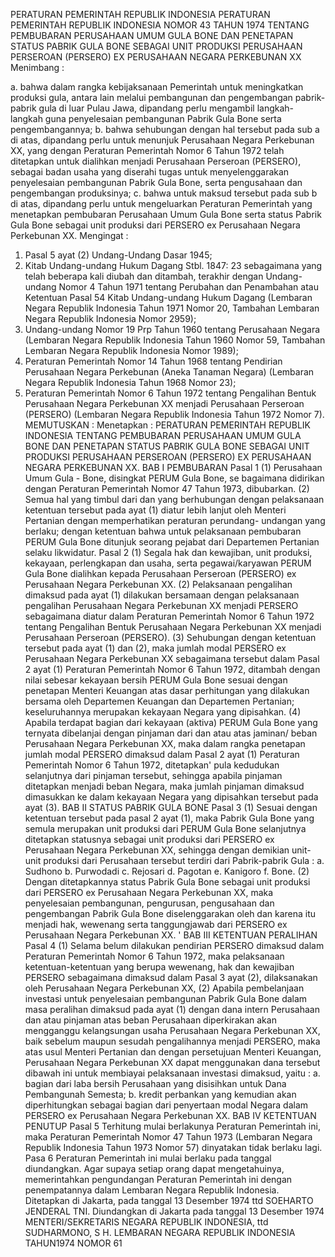  PERATURAN PEMERINTAH REPUBLIK INDONESIA PERATURAN PEMERINTAH REPUBLIK INDONESIA NOMOR 43 TAHUN 1974 TENTANG PEMBUBARAN PERUSAHAAN UMUM GULA BONE DAN PENETAPAN STATUS PABRIK GULA BONE SEBAGAI UNIT PRODUKSI PERUSAHAAN PERSEROAN (PERSERO) EX PERUSAHAAN NEGARA PERKEBUNAN XX
Menimbang :

a. bahwa dalam rangka kebijaksanaan Pemerintah untuk meningkatkan produksi gula, antara lain melalui pembangunan dan pengembangan pabrik-pabrik gula di luar Pulau Jawa, dipandang perlu mengambil langkah-langkah guna penyelesaian pembangunan Pabrik Gula Bone serta pengembangannya;
b. bahwa sehubungan dengan hal tersebut pada sub a di atas, dipandang perlu untuk menunjuk Perusahaan Negara Perkebunan XX, yang dengan Peraturan Pemerintah Nomor 6 Tahun 1972 telah ditetapkan untuk dialihkan menjadi Perusahaan Perseroan (PERSERO), sebagai badan usaha yang diserahi tugas untuk menyelenggarakan penyelesaian pembangunan Pabrik Gula Bone, serta pengusahaan dan pengembangan produksinya;
c. bahwa untuk maksud tersebut pada sub b di atas, dipandang perlu untuk mengeluarkan Peraturan Pemerintah yang menetapkan pembubaran Perusahaan Umum Gula Bone serta status Pabrik Gula Bone sebagai unit produksi dari PERSERO ex Perusahaan Negara Perkebunan XX.
Mengingat :

1. Pasal 5 ayat (2) Undang-Undang Dasar 1945;
2. Kitab Undang-undang Hukum Dagang Stbl. 1847: 23 sebagaimana yang telah beberapa kali diubah dan ditambah, terakhir dengan Undang-undang Nomor 4 Tahun 1971 tentang Perubahan dan Penambahan atau Ketentuan Pasal 54 Kitab Undang-undang Hukum Dagang (Lembaran Negara Republik Indonesia Tahun 1971 Nomor 20, Tambahan Lembaran Negara Republik Indonesia Nomor 2959);
3. Undang-undang Nomor 19 Prp Tahun 1960 tentang Perusahaan Negara (Lembaran Negara Republik Indonesia Tahun 1960 Nomor 59, Tambahan Lembaran Negara Republik Indonesia Nomor 1989);
4. Peraturan Pemerintah Nomor 14 Tahun 1968 tentang Pendirian Perusahaan Negara Perkebunan (Aneka Tanaman Negara) (Lembaran Negara Republik Indonesia Tahun 1968 Nomor 23);
5. Peraturan Pemerintah Nomor 6 Tahun 1972 tentang Pengalihan Bentuk Perusahaan Negara Perkebunan XX menjadi Perusahaan Perseroan (PERSERO) (Lembaran Negara Republik Indonesia Tahun 1972 Nomor 7).
MEMUTUSKAN :
 Menetapkan : PERATURAN PEMERINTAH REPUBLIK INDONESIA TENTANG PEMBUBARAN PERUSAHAAN UMUM GULA BONE DAN PENETAPAN STATUS PABRIK GULA BONE SEBAGAI UNIT PRODUKSI PERUSAHAAN PERSEROAN (PERSERO) EX PERUSAHAAN NEGARA PERKEBUNAN XX.
BAB I PEMBUBARAN
Pasal 1
(1) Perusahaan Umum Gula - Bone, disingkat PERUM Gula Bone, se bagaimana didirikan dengan Peraturan Pemerintah Nomor 47 Tahun 1973, dibubarkan.
(2) Semua hal yang timbul dari dan yang berhubungan dengan pelaksanaan ketentuan tersebut pada ayat (1) diatur lebih lanjut oleh Menteri Pertanian dengan memperhatikan peraturan perundang- undangan yang berlaku; dengan ketentuan bahwa untuk pelaksanaan pembubaran PERUM Gula Bone ditunjuk seorang pejabat dari Departemen Pertanian selaku likwidatur.
Pasal 2
(1) Segala hak dan kewajiban, unit produksi, kekayaan, perlengkapan dan usaha, serta pegawai/karyawan PERUM Gula Bone dialihkan kepada Perusahaan Perseroan (PERSERO) ex Perusahaan Negara Perkebunan XX.
(2) Pelaksanaan pengalihan dimaksud pada ayat (1) dilakukan bersamaan dengan pelaksanaan pengalihan Perusahaan Negara Perkebunan XX menjadi PERSERO sebagaimana diatur dalam Peraturan Pemerintah Nomor 6 Tahun 1972 tentang Pengalihan Bentuk Perusahaan Negara Perkebunan XX menjadi Perusahaan Perseroan (PERSERO).
(3) Sehubungan dengan ketentuan tersebut pada ayat (1) dan (2), maka jumlah modal PERSERO ex Perusahaan Negara Perkebunan XX sebagaimana tersebut dalam Pasal 2 ayat (1) Peraturan Pemerintah Nomor 6 Tahun 1972, ditambah dengan nilai sebesar kekayaan bersih PERUM Gula Bone sesuai dengan penetapan Menteri Keuangan atas dasar perhitungan yang dilakukan bersama oleh Departemen Keuangan dan Departemen Pertanian; keseluruhannya merupakan kekayaan Negara yang dipisahkan.
(4) Apabila terdapat bagian dari kekayaan (aktiva) PERUM Gula Bone yang ternyata dibelanjai dengan pinjaman dari dan atau atas jaminan/ beban Perusahaan Negara Perkebunan XX, maka dalam rangka penetapan jumlah modal PERSERO dimaksud dalam Pasal 2 ayat (1) Peraturan Pemerintah Nomor 6 Tahun 1972, ditetapkan' pula kedudukan selanjutnya dari pinjaman tersebut, sehingga apabila pinjaman ditetapkan menjadi beban Negara, maka jumlah pinjaman dimaksud dimasukkan ke dalam kekayaan Negara yang dipisahkan tersebut pada ayat (3).
BAB II STATUS PABRIK GULA BONE
Pasal 3
(1) Sesuai dengan ketentuan tersebut pada pasal 2 ayat (1), maka Pabrik Gula Bone yang semula merupakan unit produksi dari PERUM Gula Bone selanjutnya ditetapkan statusnya sebagai unit produksi dari PERSERO ex Perusahaan Negara Perkebunan XX, sehingga dengan demikian unit-unit produksi dari Perusahaan tersebut terdiri dari Pabrik-pabrik Gula :
a. Sudhono b. Purwodadi c. Rejosari d. Pagotan e. Kanigoro f. Bone.
(2) Dengan ditetapkannya status Pabrik Gula Bone sebagai unit produksi dari PERSERO ex Perusahaan Negara Perkebunan XX, maka penyelesaian pembangunan, pengurusan, pengusahaan dan pengembangan Pabrik Gula Bone diselenggarakan oleh dan karena itu menjadi hak, wewenang serta tanggungjawab dari PERSERO ex Perusahaan Negara Perkebunan XX. '
BAB III KETENTUAN PERALIHAN
Pasal 4
(1) Selama belum dilakukan pendirian PERSERO dimaksud dalam Peraturan Pemerintah Nomor 6 Tahun 1972, maka pelaksanaan ketentuan-ketentuan yang berupa wewenang, hak dan kewajiban PERSERO sebagaimana dimaksud dalam Pasal 3 ayat (2), dilaksanakan oleh Perusahaan Negara Perkebunan XX, (2) Apabila pembelanjaan investasi untuk penyelesaian pembangunan Pabrik Gula Bone dalam masa peralihan dimaksud pada ayat (1) dengan dana intern Perusahaan dan atau pinjaman atas beban Perusahaan diperkirakan akan mengganggu kelangsungan usaha Perusahaan Negara Perkebunan XX, baik sebelum maupun sesudah pengalihannya menjadi PERSERO, maka atas usul Menteri Pertanian dan dengan persetujuan Menteri Keuangan, Perusahaan Negara Perkebunan XX dapat menggunakan dana tersebut dibawah ini untuk membiayai pelaksanaan investasi dimaksud, yaitu :
a. bagian dari laba bersih Perusahaan yang disisihkan untuk Dana Pembangunah Semesta;
b. kredit perbankan yang kemudian akan diperhitungkan sebagai bagian dari penyertaan modal Negara dalam PERSERO ex Perusahaan Negara Perkebunan XX.
BAB IV KETENTUAN PENUTUP
Pasal 5
Terhitung mulai berlakunya Peraturan Pemerintah ini, maka Peraturan Pemerintah Nomor 47 Tahun 1973 (Lembaran Negara Republik Indonesia Tahun 1973 Nomor 57) dinyatakan tidak berlaku lagi. Pasa 6 Peraturan Pemerintah ini mulai berlaku pada tanggal diundangkan. Agar supaya setiap orang dapat mengetahuinya, memerintahkan pengundangan Peraturan Pemerintah ini dengan penempatannya dalam Lembaran Negara Republik Indonesia. Ditetapkan di Jakarta, pada tanggal 13 Desember 1974 ttd SOEHARTO JENDERAL TNI. Diundangkan di Jakarta pada tanggal 13 Desember 1974 MENTERI/SEKRETARIS NEGARA REPUBLIK INDONESIA, ttd SUDHARMONO, S H. LEMBARAN NEGARA REPUBLIK INDONESIA TAHUN1974 NOMOR 61